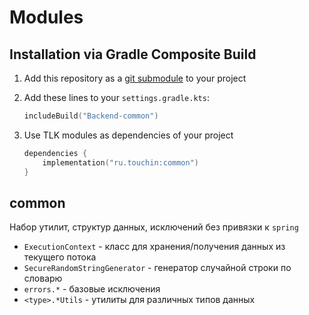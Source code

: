 # Modules

## Installation via Gradle Composite Build

1.  Add this repository as a
    [git submodule](https://git-scm.com/book/en/v2/Git-Tools-Submodules)
    to your project

1.  Add these lines to your `settings.gradle.kts`:

    ```kotlin
    includeBuild("Backend-common")
    ```

1.  Use TLK modules as dependencies of your project

    ```kotlin
    dependencies {
        implementation("ru.touchin:common")
    }
    ```

## common

Набор утилит, структур данных, исключений без привязки к `spring`

* `ExecutionContext` - класс для хранения/получения данных из текущего потока
* `SecureRandomStringGenerator` - генератор случайной строки по словарю
* `errors.*` - базовые исключения
* `<type>.*Utils` - утилиты для различных типов данных
